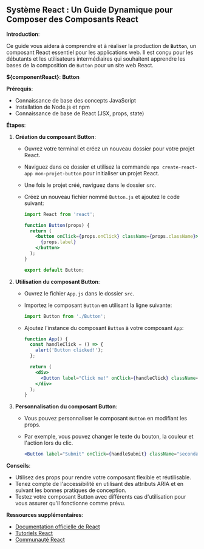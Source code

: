 ## Système React : Un Guide Dynamique pour Composer des Composants React

**Introduction**:

Ce guide vous aidera à comprendre et à réaliser la production de **`Button`**, un composant React essentiel pour les applications web. Il est conçu pour les débutants et les utilisateurs intermédiaires qui souhaitent apprendre les bases de la composition de `Button` pour un site web React.

**${componentReact}**: **Button**

**Prérequis**:

* Connaissance de base des concepts JavaScript
* Installation de Node.js et npm
* Connaissance de base de React (JSX, props, state)

**Étapes**:

1. **Création du composant Button**:

   * Ouvrez votre terminal et créez un nouveau dossier pour votre projet React.
   * Naviguez dans ce dossier et utilisez la commande `npx create-react-app mon-projet-button` pour initialiser un projet React.
   * Une fois le projet créé, naviguez dans le dossier `src`.
   * Créez un nouveau fichier nommé `Button.js` et ajoutez le code suivant:

     ```jsx
     import React from 'react';

     function Button(props) {
       return (
         <button onClick={props.onClick} className={props.className}>
           {props.label}
         </button>
       );
     }

     export default Button;
     ```

2. **Utilisation du composant Button**:

   * Ouvrez le fichier `App.js` dans le dossier `src`.
   * Importez le composant `Button` en utilisant la ligne suivante:

     ```jsx
     import Button from './Button';
     ```

   * Ajoutez l'instance du composant `Button` à votre composant `App`:

     ```jsx
     function App() {
       const handleClick = () => {
         alert('Button clicked!');
       };

       return (
         <div>
           <Button label="Click me!" onClick={handleClick} className="primary-button" />
         </div>
       );
     }
     ```

3. **Personnalisation du composant Button**:

   * Vous pouvez personnaliser le composant `Button` en modifiant les props. 
   * Par exemple, vous pouvez changer le texte du bouton, la couleur et l'action lors du clic.

     ```jsx
     <Button label="Submit" onClick={handleSubmit} className="secondary-button" />
     ```

**Conseils**:

* Utilisez des props pour rendre votre composant flexible et réutilisable.
* Tenez compte de l'accessibilité en utilisant des attributs ARIA et en suivant les bonnes pratiques de conception.
* Testez votre composant Button avec différents cas d'utilisation pour vous assurer qu'il fonctionne comme prévu.

**Ressources supplémentaires**:

* [Documentation officielle de React](https://reactjs.org/)
* [Tutoriels React](https://www.freecodecamp.org/news/react-tutorial/)
* [Communauté React](https://reactjs.org/community)



